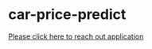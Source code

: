 # car-price-predict


[Please click here to reach out application](https://ashitoshn3598-car-price-predict-app-0kuey2.streamlit.app/)
